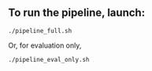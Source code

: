 ## To run the pipeline, launch:
`./pipeline_full.sh`

Or, for evaluation only, 

`./pipeline_eval_only.sh`

